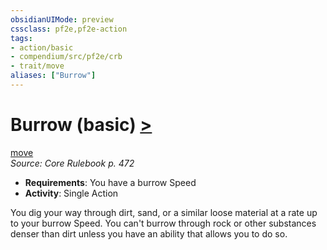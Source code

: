 ```yaml
---
obsidianUIMode: preview
cssclass: pf2e,pf2e-action
tags:
- action/basic
- compendium/src/pf2e/crb
- trait/move
aliases: ["Burrow"]
---
```

# Burrow (basic) [>](chapter-9-playing-the-game.md#Actions "Single Action")
[move](move.md "Move Combat Trait")  
*Source: Core Rulebook p. 472*  


- **Requirements**: You have a burrow Speed
- **Activity**: Single Action

You dig your way through dirt, sand, or a similar loose material at a rate up to your burrow Speed. You can't burrow through rock or other substances denser than dirt unless you have an ability that allows you to do so.